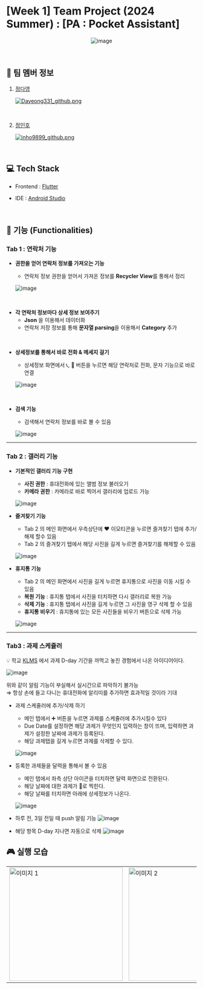 # [Week 1] Team Project (2024 Summer) : [PA : Pocket Assistant]
<div align="center">

![image](TITLE.png)

</div>

<br>

## 🤼 팀 멤버 정보


1. [정다영](https://www.notion.so/madcamp/ca29f9f848474061a9cedba2cffbf032?pvs=4)
   <br>

   [![Dayeong331_github.png](profile/Dayeong331_github.png)](https://github.com/Dayoung331)


<br>

2. [정인호](https://www.notion.so/madcamp/f51fae3248a747fcb3100942d2a666f9?pvs=4)
   <br>

   [![inho9899_github.png](profile/inho9899_github.png)](https://github.com/inho9899)

<br>

## 💻 Tech Stack
- Frontend : [Flutter](https://flutter.dev/)
  <br>

- IDE : [Android Studio](https://developer.android.com)

</br>

## 📱 기능 (Functionalities)
### Tab 1 : 연락처 기능

- **권한을 얻어 연락처 정보를 가져오는 기능**
  - 연락처 정보 권한을 얻어서 가져온 정보를 **Recycler View**를 통해서 정리

  ![image](Tab1_1.png)




<br>

- **각 연락처 정보마다 상세 정보 보여주기**
  - **Json** 을 이용해서 데이터화
  - 연락처 저장 정보를 통해 **문자열 parsing**을 이용해서 **Category** 추가

<br>

- **상세정보를 통해서 바로 전화 & 메세지 걸기**
  - 상세정보 화면에서 📞, 💬 버튼을 누르면 해당 연락처로 전화, 문자 기능으로 바로 연결

  ![image](Tab1_2.png)





<br>

- **검색 기능**
  - 검색해서 연락처 정보를 바로 볼 수 있음

  ![image](Tab1_3.png)

---
### Tab 2 : 갤러리 기능
- **기본적인 갤러리 기능 구현**
  - **사진 권한** : 휴대전화에 있는 앨범 정보 불러오기
  - **카메라 권한** : 카메라로 바로 찍어서 갤러리에 업로드 가능

  ![image](Tab2_1.png)

- **즐겨찾기 기능**
  - Tab 2 의 메인 화면에서 우측상단에 ❤️ 이모티콘을 누르면 즐겨찾기 탭에 추가/해제 할수 있음
  - Tab 2 의 즐겨찾기 탭에서 해당 사진을 길게 누르면 즐겨찾기를 해제할 수 있음

  ![image](Tab2_2.png)

- **휴지통 기능**
  - Tab 2 의 메인 화면에서 사진을 길게 누르면 휴지통으로 사진을 이동 시킬 수 있음
  - **복원 기능** : 휴지통 탭에서 사진을 터치하면 다시 갤러리로 복원 가능
  - **삭제 기능** : 휴지통 탭에서 사진을 길게 누르면 그 사진을 영구 삭제 할 수 있음
  - **휴지통 비우기** : 휴지통에 있는 모든 사진들을 비우기 버튼으로 삭제 가능

  ![image](Tab2_3.png)

---
### Tab3 : 과제 스케쥴러
💡 학교 [KLMS](https://klms.kaist.ac.kr) 에서 과제 D-day 기간을 까먹고 놓친 경험에서 나온 아이디어이다.

![image](19화석.png)

위와 같이 알림 기능이 부실해서 실시간으로 파악하기 불가능  
⇒ 항상 손에 들고 다니는 휴대전화에 알리미를 추가하면 효과적일 것이라 기대

- 과제 스케줄러에 추가/삭제 하기
  - 메인 탭에서 ➕ 버튼을 누르면 과제를 스케쥴러에 추가시킬수 있다
  - Due Date를 설정하면 해당 과제가 무엇인지 입력하는 창이 뜨며, 입력하면 과제가 설정한 날짜에 과제가 등록된다.
  - 해당 과제탭을 길게 누르면 과제를 삭제할 수 있다.

  ![image](Tab3_1.png)

- 등록한 과제들을 달력을 통해서 볼 수 있음
  - 메인 탭에서 좌측 상단 아이콘을 터치하면 달력 화면으로 전환된다.
  - 해당 날짜에 대한 과제가 🔴로 찍힌다.
  - 해당 날짜를 터치하면 아래에 상세정보가 나온다.

  ![image](Tab3_2.png)


- 하루 전, 3일 전일 때 push 알림 기능
  ![image](Tab3_3.png)

- 해당 항목 D-day 지나면 자동으로 삭제
  ![image](Tab3_4.png)

## 🎮 실행 모습

<table>
  <tr>
    <td><img src="execute_1.gif" alt="이미지 1" width="300"/></td>
    <td><img src="execute_2.gif" alt="이미지 2" width="300"/></td>
    <td><img src="execute_3.gif" alt="이미지 3" width="300"/></td>
  </tr>
</table>


